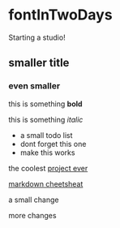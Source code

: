 # fontInTwoDays

Starting a studio!

## smaller title

### even smaller

this is something **bold**

this is something *italic*

* a small todo list
* dont forget this one
* make this works

the coolest [project ever](https://github.com/ESADTYPE-Amiens/fontInTwoDays)

[markdown cheetsheat](https://github.com/adam-p/markdown-here/wiki/Markdown-Cheatsheet)

a small change


more changes